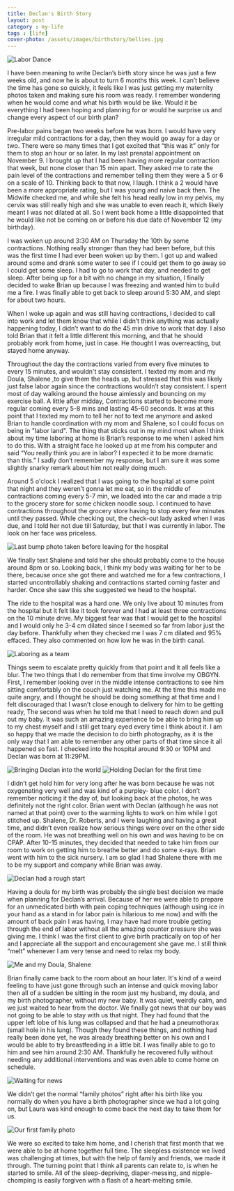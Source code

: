 ```yaml
---
title: Declan's Birth Story
layout: post
category : my-life
tags : [life]
cover-photo: /assets/images/birthstory/bellies.jpg
---
```


![Labor Dance](/assets/images/birthstory/bellies.jpg)

I have been meaning to write Declan’s birth story since he was just a few weeks old, and now he is about to turn 6 months this week. I can’t believe the time has gone so quickly, it feels like I was just getting my maternity photos taken and making sure his room was ready. I remember wondering when he would come and what his birth would be like. Would it be everything I had been hoping and planning for or would he surprise us and change every aspect of our birth plan?

Pre-labor pains began two weeks before he was born. I would have very irregular mild contractions for a day, then they would go away for a day or two. There were so many times that I got excited that “this was it” only for them to stop an hour or so later. In my last prenatal appointment on November 9. I brought up that I had been having more regular contraction that week, but none closer than 15 min apart. They asked me to rate the pain level of the contractions and remember telling them they were a 5 or 6 on a scale of 10. Thinking back to that now, I laugh. I think a 2 would have been a more appropriate rating, but I was young and naive back then. The Midwife checked me, and while she felt his head really low in my pelvis, my cervix was still really high and she was unable to even reach it, which likely meant I was not dilated at all. So I went back home a little disappointed that he would like not be coming on or before his due date of November 12 (my birthday).

I was woken up around 3:30 AM on Thursday the 10th by some contractions. Nothing really stronger than they had been before, but this was the first time I had ever been woken up by them. I got up and walked around some and drank some water to see if I could get them to go away so I could get some sleep. I had to go to work that day, and needed to get sleep. After being up for a bit with no change in my situation, I finally decided to wake Brian up because I was freezing and wanted him to build me a fire. I was finally able to get back to sleep around 5:30 AM, and slept for about two hours.

When I woke up again and was still having contractions, I decided to call into work and let them know that while I didn’t think anything was actually happening today, I didn’t want to do the 45 min drive to work that day. I also told Brian that it felt a little different this morning, and that he should probably work from home, just in case. He thought I was overreacting, but stayed home anyway.

Throughout the day the contractions varied from every five minutes to every 15 minutes, and wouldn't stay consistent. I texted my mom and my Doula, Shalene ,to give them the heads up, but stressed that this was likely just false labor again since the contractions wouldn’t stay consistent. I spent most of day walking around the house aimlessly and bouncing on my exercise ball. A little after midday, Contractions started to become more regular coming every 5-8 mins and lasting 45-60 seconds. It was at this point that I texted my mom to tell her not to text me anymore and asked Brian to handle coordination with my mom and Shalene, so I could focus on being in "labor land". The thing that sticks out in my mind most when I think about my time laboring at home is Brian’s response to me when I asked him to do this. With a straight face he looked up at me from his computer and said “You really think you are in labor? I expected it to be more dramatic than this.” I sadly don’t remember my response, but I am sure it was some slightly snarky remark about him not really doing much.

Around 5 o'clock I realized that I was going to the hospital at some point that night and they weren’t gonna let me eat, so in the middle of contractions coming every 5-7 min, we loaded into the car and made a trip to the grocery store for some chicken noodle soup. I continued to have contractions throughout the grocery store having to stop every few minutes until they passed. While checking out, the check-out lady asked when I was due, and I told her not due till Saturday, but that I was currently in labor. The look on her face was priceless.

![Last bump photo taken before leaving for the hospital](/assets/images/birthstory/lastbump.jpg)

We finally text Shalene and told her she should probably come to the house around 8pm or so. Looking back, I think my body was waiting for her to be there, because once she got there and watched me for a few contractions, I started uncontrollably shaking and contractions started coming faster and harder. Once she saw this she suggested we head to the hospital.

The ride to the hospital was a hard one. We only live about 10 minutes from the hospital but it felt like it took forever and I had at least three contractions on the 10 minute drive. My biggest fear was that I would get to the hospital and I would only he 3-4 cm dilated since I seemed so far from labor just the day before. Thankfully when they checked me I was 7 cm dilated and 95% effaced. They also commented on how low he was in the birth canal.

![Laboring as a team](/assets/images/birthstory/labor.jpg)

Things seem to escalate pretty quickly from that point and it all feels like a blur. The two things that I do remember from that time involve my OBGYN. First, I remember looking over in the middle intense contractions to see him sitting comfortably on the couch just watching me. At the time this made me quite angry, and I thought he should be doing something at that time and I felt discouraged that I wasn’t close enough to delivery for him to be getting ready, The second was when he told me that I need to reach down and pull out my baby. It was such an amazing experience to be able to bring him up to my chest myself and I still get teary eyed every time I think about it. I am so happy that we made the decision to do birth photography, as it is the only way that I am able to remember any other parts of that time since it all happened so fast. I checked into the hospital around 9:30 or 10PM and Declan was born at 11:29PM.

![Bringing Declan into the world](/assets/images/birthstory/birth.jpg)
![Holding Declan for the first time](/assets/images/birthstory/holding.jpg)

I didn’t get hold him for very long after he was born because he was not oxygenating very well and was kind of a purpley- blue color. I don’t remember noticing it the day of, but looking back at the photos, he was definitely not the right color. Brian went with Declan (although he was not named at that point) over to the warming lights to work on him while I got stitched up. Shalene, Dr. Roberts, and I were laughing and having a great time, and didn’t even realize how serious things were over on the other side of the room. He was not breathing well on his own and was having to be on CPAP. After 10-15 minutes, they decided that needed to take him from our room to work on getting him to breathe better and do some x-rays. Brian went with him to the sick nursery. I am so glad I had Shalene there with me to be my support and company while Brian was away.

![Declan had a rough start](/assets/images/birthstory/concern.jpg)

Having a doula for my birth was probably the single best decision we made when planning for Declan’s arrival. Because of her we were able to prepare for an unmedicated birth with pain coping techniques (although using ice in your hand as a stand in for labor pain is hilarious to me now) and with the amount of back pain I was having, I may have had more trouble getting through the end of labor without all the amazing counter pressure she was giving me. I think I was the first client to give birth practically on top of her and I appreciate all the support and encouragement she gave me. I still think “melt” whenever I am very tense and need to relax my body.

![Me and my Doula, Shalene](/assets/images/birthstory/doula.jpg)

Brian finally came back to the room about an hour later. It's kind of a weird feeling to have just gone through such an intense and quick moving labor then all of a sudden be sitting in the room just my husband, my doula, and my birth photographer, without my new baby. It was quiet, weirdly calm, and we just waited to hear from the doctor. We finally got news that our boy was not going to be able to stay with us that night. They had found that the upper left lobe of his lung was collapsed and that he had a pneumothorax (small hole in his lung). Though they found these things, and nothing had really been done yet, he was already breathing better on his own and I would be able to try breastfeeding in a little bit. I was finally able to go to him and see him around 2:30 AM. Thankfully he recovered fully without needing any additional interventions and was even able to come home on schedule.

![Waiting for news](/assets/images/birthstory/waiting.jpg)

We didn’t get the normal “family photos” right after his birth like you normally do when you have a birth photographer since we had a lot going on, but Laura was kind enough to come back the next day to take them for us.

![Our first family photo](/assets/images/birthstory/family.jpg)

We were so excited to take him home, and I cherish that first month that we were able to be at home together full time. The sleepless existence we lived was challenging at times, but with the help of family and friends, we made it through. The turning point that I think all parents can relate to, is when he started to smile. All of the sleep-depriving, diaper-messing, and nipple-chomping is easily forgiven with a flash of a heart-melting smile.
